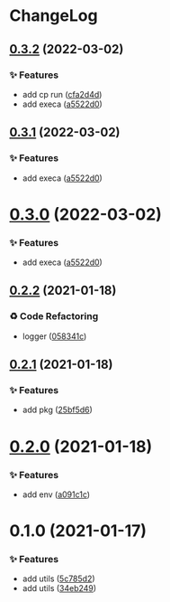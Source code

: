 # ChangeLog 

## [0.3.2](https://github.com/chnliquan/node-utils/compare/v0.2.2...v0.3.2) (2022-03-02)


### ✨ Features

* add cp run ([cfa2d4d](https://github.com/chnliquan/node-utils/commit/cfa2d4d342fdb33612c0e8e5cec02bd09af6ba84))
* add execa ([a5522d0](https://github.com/chnliquan/node-utils/commit/a5522d05f71c4d1553981912f780ecafc8745e88))



 

## [0.3.1](https://github.com/chnliquan/node-utils/compare/v0.2.2...v0.3.1) (2022-03-02)


### ✨ Features

* add execa ([a5522d0](https://github.com/chnliquan/node-utils/commit/a5522d05f71c4d1553981912f780ecafc8745e88))



 

# [0.3.0](https://github.com/chnliquan/node-utils/compare/v0.2.2...v0.3.0) (2022-03-02)


### ✨ Features

* add execa ([a5522d0](https://github.com/chnliquan/node-utils/commit/a5522d05f71c4d1553981912f780ecafc8745e88))



 

## [0.2.2](https://github.com/chnliquan/node-utils/compare/v0.2.1...v0.2.2) (2021-01-18)


### ♻ Code Refactoring

* logger ([058341c](https://github.com/chnliquan/node-utils/commit/058341c558ced44bd215a43822bb2adec1975325))



 

## [0.2.1](https://github.com/chnliquan/node-utils/compare/v0.2.0...v0.2.1) (2021-01-18)


### ✨ Features

* add pkg ([25bf5d6](https://github.com/chnliquan/node-utils/commit/25bf5d633ce00f90d74d64432dc21e52541d8d84))



 

# [0.2.0](https://github.com/chnliquan/node-utils/compare/v0.1.0...v0.2.0) (2021-01-18)


### ✨ Features

* add env ([a091c1c](https://github.com/chnliquan/node-utils/commit/a091c1c439961ca9ac4b3be60b467d294d768250))



 

# 0.1.0 (2021-01-17)


### ✨ Features

* add utils ([5c785d2](https://github.com/chnliquan/node-utils/commit/5c785d2eb056d0e830037d7fa7f088f948bb4127))
* add utils ([34eb249](https://github.com/chnliquan/node-utils/commit/34eb24982bbe60e9c3a71a91842992493ea60d38))